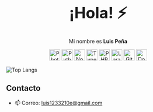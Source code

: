 <h1 align="center" style="font-size: 3em;">¡Hola! ⚡</h1>
<p align="center">Mi nombre es <b>Luis Peña</b></p>


<p align="center">
  <img src="https://cdn.jsdelivr.net/npm/simple-icons@v3/icons/adobephotoshop.svg" alt="Photoshop" width="30" height="30"/>
  <img src="https://cdn.jsdelivr.net/npm/simple-icons@v3/icons/python.svg" alt="Python" width="30" height="30"/>
  <img src="https://cdn.jsdelivr.net/npm/simple-icons@v3/icons/nodedotjs.svg" alt="Node.js" width="30" height="30"/>
  <img src="https://cdn.jsdelivr.net/npm/simple-icons@v3/icons/typescript.svg" alt="TypeScript" width="30" height="30"/>
  <img src="https://cdn.jsdelivr.net/npm/simple-icons@v3/icons/php.svg" alt="PHP" width="30" height="30"/>
  <img src="https://cdn.jsdelivr.net/npm/simple-icons@v3/icons/laravel.svg" alt="Laravel" width="30" height="30"/>
  <img src="https://cdn.jsdelivr.net/npm/simple-icons@v3/icons/git.svg" alt="Git" width="30" height="30"/>
  <img src="https://cdn.jsdelivr.net/npm/simple-icons@v3/icons/docker.svg" alt="Docker" width="30" height="30"/>
</p>

![Top Langs](https://github-readme-stats.vercel.app/api/top-langs/?username=luis321123&layout=compact&theme=light)


## Contacto
- 📫 Correo: [luis1233210e@gmail.com](mailto:luis1233210e@gmail.com)
